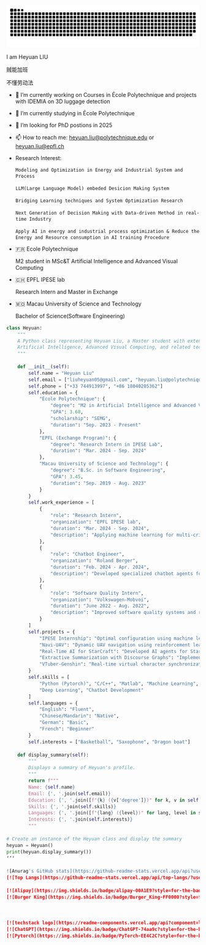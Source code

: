 
![](https://raw.githubusercontent.com/MiSFiT5/Snake-in-Contribution-Grid/output/github-contribution-grid-snake.svg)
<!--
**MiSFiT5/MiSFiT5** is a ✨ _special_ ✨ repository because its `README.md` (this file) appears on your GitHub profile.
-->
I am Heyuan LIU

贼能加班

不懂劳动法
- 🔭 I’m currently working on Courses in École Polytechnique and projects with IDEMIA on 3D luggage detection
- 🌱 I’m currently studying in École Polytechnique
- 🤔 I’m looking for PhD postions in 2025
- 📫 How to reach me: heyuan.liu@polytechnique.edu or heyuan.liu@epfl.ch

- Research Interest:
  
      Modeling and Optimization in Energy and Industrial System and Process

      LLM(Large Language Model) embeded Desicion Making System

      Bridging Learning techniques and System Optimization Research

      Next Generation of Decision Making with Data-driven Method in real-time Industry

      Apply AI in energy and industrial process optimization & Reduce the Energy and Resource consumption in AI training Procedure

- 🇫🇷 Ecole Polytechnique

  M2 student in MSc&T Artificial Intelligence and Advanced Visual Computing

  
- 🇨🇭 EPFL IPESE lab

  Research Intern and Master in Exchange



- 🇲🇴 Macau University of Science and Technology

  Bachelor of Science(Software Engineering)



```python
class Heyuan:
    """
    A Python class representing Heyuan Liu, a Master student with extensive experience and expertise in 
    Artificial Intelligence, Advanced Visual Computing, and related technologies.
    """

    def __init__(self):
        self.name = "Heyuan Liu"
        self.email = ["liuheyuan05@gmail.com", "heyuan.liu@polytechnique.edu"]
        self.phone = ["+33 744913997", "+86 18040205362"]
        self.education = {
            "École Polytechnique": {
                "degree": "M2 in Artificial Intelligence and Advanced Visual Computing",
                "GPA": 3.68,
                "scholarship": "SEMG",
                "duration": "Sep. 2023 - Present"
            },
            "EPFL (Exchange Program)": {
                "degree": "Research Intern in IPESE Lab",
                "duration": "Mar. 2024 - Sep. 2024"
            },
            "Macau University of Science and Technology": {
                "degree": "B.Sc. in Software Engineering",
                "GPA": 3.45,
                "duration": "Sep. 2019 - Aug. 2023"
            }
        }
        self.work_experience = [
            {
                "role": "Research Intern",
                "organization": "EPFL IPESE lab",
                "duration": "Mar. 2024 - Sep. 2024",
                "description": "Applying machine learning for multi-criteria decision-making in energy systems."
            },
            {
                "role": "Chatbot Engineer",
                "organization": "Roland Berger",
                "duration": "Feb. 2024 - Apr. 2024",
                "description": "Developed specialized chatbot agents for car sales."
            },
            {
                "role": "Software Quality Intern",
                "organization": "Volkswagen-Mobvoi",
                "duration": "June 2022 - Aug. 2022",
                "description": "Improved software quality systems and resolved issues in automotive projects."
            }
        ]
        self.projects = {
            "IPESE Internship": "Optimal configuration using machine learning for decision-making.",
            "Navi-UAV": "Dynamic UAV navigation using reinforcement learning.",
            "Real-Time AI for StarCraft": "Developed AI agents for StarCraft game.",
            "Extractive Summarization with Discourse Graphs": "Implemented GCN and LSTM for summarization.",
            "VTuber-Genshin": "Real-time virtual character synchronization using MediaPipe and Unity."
        }
        self.skills = [
            "Python (Pytorch)", "C/C++", "Matlab", "Machine Learning", 
            "Deep Learning", "Chatbot Development"
        ]
        self.languages = {
            "English": "Fluent",
            "Chinese/Mandarin": "Native",
            "German": "Basic",
            "French": "Beginner"
        }
        self.interests = ["Basketball", "Saxophone", "Dragon boat"]

    def display_summary(self):
        """
        Displays a summary of Heyuan's profile.
        """
        return f"""
        Name: {self.name}
        Email: {', '.join(self.email)}
        Education: {', '.join([f"{k} ({v['degree']})" for k, v in self.education.items()])}
        Skills: {', '.join(self.skills)}
        Languages: {', '.join([f"{lang} ({level})" for lang, level in self.languages.items()])}
        Interests: {', '.join(self.interests)}
        """

# Create an instance of the Heyuan class and display the summary
heyuan = Heyuan()
print(heyuan.display_summary())
‘’‘

![Anurag's GitHub stats](https://github-readme-stats.vercel.app/api?username=MiSFiT5&show_icons=true&theme=ambient_gradient)
[![Top Langs](https://github-readme-stats.vercel.app/api/top-langs/?username=MiSFiT5)](https://github.com/anuraghazra/github-readme-stats)

[![Alipay](https://img.shields.io/badge/alipay-00A1E9?style=for-the-badge&logo=alipay&logoColor=white)](https://www.alipay.com)
[![Burger King](https://img.shields.io/badge/Burger_King-FF0000?style=for-the-badge&logo=burger-king&logoColor=white)](https://www.bk.com)



[![techstack logo](https://readme-components.vercel.app/api?component=logo&logo=python)](https://github.com/harish-sethuraman/readme-components)
[![ChatGPT](https://img.shields.io/badge/ChatGPT-74aa9c?style=for-the-badge&logo=openai&logoColor=white)](https://www.chatgpt.com)
[![Pytorch](https://img.shields.io/badge/PyTorch-EE4C2C?style=for-the-badge&logo=pytorch&logoColor=white)](https://www.bk.com)

